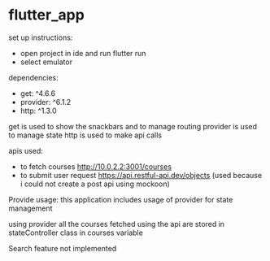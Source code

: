 # flutter_app

set up instructions:
- open project in ide and run flutter run
- select emulator


dependencies:
- get: ^4.6.6
- provider: ^6.1.2
- http: ^1.3.0

get is used to show the snackbars and to manage routing
provider is used to manage state
http is used to make api calls


apis used:
- to fetch courses 
    http://10.0.2.2:3001/courses
- to submit user request
    https://api.restful-api.dev/objects
    (used because i could not create a post api using mockoon)

Provide usage:
this application includes usage of provider for state management

using provider all the courses fetched using the api are stored in stateController class in courses variable


Search feature not implemented
